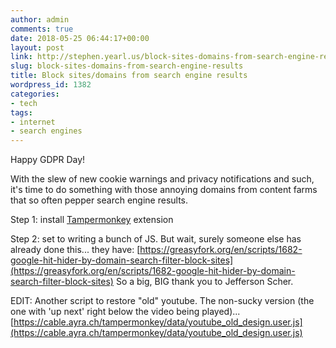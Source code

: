 ```yaml
---
author: admin
comments: true
date: 2018-05-25 06:44:17+00:00
layout: post
link: http://stephen.yearl.us/block-sites-domains-from-search-engine-results/
slug: block-sites-domains-from-search-engine-results
title: Block sites/domains from search engine results
wordpress_id: 1382
categories:
- tech
tags:
- internet
- search engines
---
```


Happy GDPR Day!

With the slew of new cookie warnings and privacy notifications and such, it's time to do something with those annoying domains from content farms that so often pepper search engine results.

Step 1: install [Tampermonkey](https://tampermonkey.net) extension

Step 2: set to writing a bunch of JS. But wait, surely someone else has already done this... they have:
[https://greasyfork.org/en/scripts/1682-google-hit-hider-by-domain-search-filter-block-sites](https://greasyfork.org/en/scripts/1682-google-hit-hider-by-domain-search-filter-block-sites) So a big, BIG thank you to Jefferson Scher.

EDIT: Another script to restore "old" youtube. The non-sucky version (the one with 'up next' right below the video being played)... [https://cable.ayra.ch/tampermonkey/data/youtube_old_design.user.js](https://cable.ayra.ch/tampermonkey/data/youtube_old_design.user.js)
